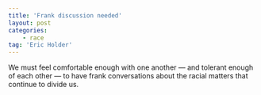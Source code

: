 ```yaml
---
title: 'Frank discussion needed'
layout: post
categories:
    - race
tag: 'Eric Holder'
---
```


We must feel comfortable enough with one another — and tolerant enough of each other — to have frank conversations about the racial matters that continue to divide us.
